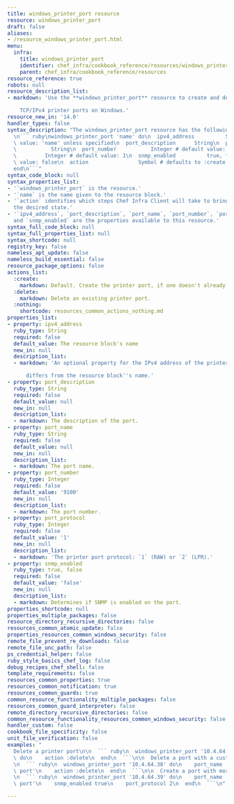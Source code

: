 ```yaml
---
title: windows_printer_port resource
resource: windows_printer_port
draft: false
aliases:
- /resource_windows_printer_port.html
menu:
  infra:
    title: windows_printer_port
    identifier: chef_infra/cookbook_reference/resources/windows_printer_port windows_printer_port
    parent: chef_infra/cookbook_reference/resources
resource_reference: true
robots: null
resource_description_list:
- markdown: 'Use the **windows_printer_port** resource to create and delete

    TCP/IPv4 printer ports on Windows.'
resource_new_in: '14.0'
handler_types: false
syntax_description: "The windows_printer_port resource has the following syntax:\n\
  \n``` ruby\nwindows_printer_port 'name' do\n  ipv4_address          String # default\
  \ value: 'name' unless specified\n  port_description      String\n  port_name  \
  \           String\n  port_number           Integer # default value: 9100\n  port_protocol\
  \         Integer # default value: 1\n  snmp_enabled          true, false # default\
  \ value: false\n  action                Symbol # defaults to :create if not specified\n\
  end\n```"
syntax_code_block: null
syntax_properties_list:
- '`windows_printer_port` is the resource.'
- '`name` is the name given to the resource block.'
- '`action` identifies which steps Chef Infra Client will take to bring the node into
  the desired state.'
- '`ipv4_address`, `port_description`, `port_name`, `port_number`, `port_protocol`,
  and `snmp_enabled` are the properties available to this resource.'
syntax_full_code_block: null
syntax_full_properties_list: null
syntax_shortcode: null
registry_key: false
nameless_apt_update: false
nameless_build_essential: false
resource_package_options: false
actions_list:
  :create:
    markdown: Default. Create the printer port, if one doesn't already exist.
  :delete:
    markdown: Delete an existing printer port.
  :nothing:
    shortcode: resources_common_actions_nothing.md
properties_list:
- property: ipv4_address
  ruby_type: String
  required: false
  default_value: The resource block's name
  new_in: null
  description_list:
  - markdown: 'An optional property for the IPv4 address of the printer if it

      differs from the resource block''s name.'
- property: port_description
  ruby_type: String
  required: false
  default_value: null
  new_in: null
  description_list:
  - markdown: The description of the port.
- property: port_name
  ruby_type: String
  required: false
  default_value: null
  new_in: null
  description_list:
  - markdown: The port name.
- property: port_number
  ruby_type: Integer
  required: false
  default_value: '9100'
  new_in: null
  description_list:
  - markdown: The port number.
- property: port_protocol
  ruby_type: Integer
  required: false
  default_value: '1'
  new_in: null
  description_list:
  - markdown: 'The printer port protocol: `1` (RAW) or `2` (LPR).'
- property: snmp_enabled
  ruby_type: true, false
  required: false
  default_value: 'false'
  new_in: null
  description_list:
  - markdown: Determines if SNMP is enabled on the port.
properties_shortcode: null
properties_multiple_packages: false
resource_directory_recursive_directories: false
resources_common_atomic_update: false
properties_resources_common_windows_security: false
remote_file_prevent_re_downloads: false
remote_file_unc_path: false
ps_credential_helper: false
ruby_style_basics_chef_log: false
debug_recipes_chef_shell: false
template_requirements: false
resources_common_properties: true
resources_common_notification: true
resources_common_guards: true
common_resource_functionality_multiple_packages: false
resources_common_guard_interpreter: false
remote_directory_recursive_directories: false
common_resource_functionality_resources_common_windows_security: false
handler_custom: false
cookbook_file_specificity: false
unit_file_verification: false
examples: "
  Delete a printer port\n\n  ``` ruby\n  windows_printer_port '10.4.64.37'\
  \ do\n    action :delete\n  end\n  ```\n\n  Delete a port with a custom port_name\n\
  \n  ``` ruby\n  windows_printer_port '10.4.64.38' do\n    port_name 'My awesome\
  \ port'\n    action :delete\n  end\n  ```\n\n  Create a port with more options\n\
  \n  ``` ruby\n  windows_printer_port '10.4.64.39' do\n    port_name 'My awesome\
  \ port'\n    snmp_enabled true\n    port_protocol 2\n  end\n  ```\n"

---
```

